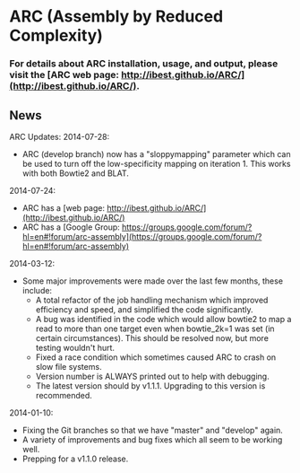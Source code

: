 # ARC (Assembly by Reduced Complexity)

### For details about ARC installation, usage, and output, please visit the [ARC web page: http://ibest.github.io/ARC/](http://ibest.github.io/ARC/).


## News

ARC Updates:
2014-07-28:
* ARC (develop branch) now has a "sloppymapping" parameter which can be used to turn off the low-specificity mapping on iteration 1. This works with both Bowtie2 and BLAT.

2014-07-24:
* ARC has a [web page: http://ibest.github.io/ARC/](http://ibest.github.io/ARC/)
* ARC has a [Google Group: https://groups.google.com/forum/?hl=en#!forum/arc-assembly](https://groups.google.com/forum/?hl=en#!forum/arc-assembly)

2014-03-12:
* Some major improvements were made over the last few months, these include:
    * A total refactor of the job handling mechanism which improved efficiency and speed, and simplified the code significantly.
    * A bug was identified in the code which would allow bowtie2 to map a read to more than one target even when bowtie_2k=1 was set (in certain circumstances). This should be resolved now, but more testing wouldn't hurt.
    * Fixed a race condition which sometimes caused ARC to crash on slow file systems.
    * Version number is ALWAYS printed out to help with debugging.
    * The latest version should by v1.1.1. Upgrading to this version is recommended.

2014-01-10:
* Fixing the Git branches so that we have "master" and "develop" again.
* A variety of improvements and bug fixes which all seem to be working well.
* Prepping for a v1.1.0 release.
